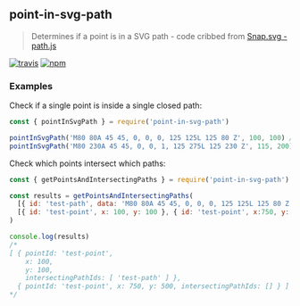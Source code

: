 ## point-in-svg-path

> Determines if a point is in a SVG path - code cribbed from [Snap.svg - path.js](https://github.com/adobe-webplatform/Snap.svg/blob/master/src/path.js)

[![travis][travis-image]][travis-url]
[![npm][npm-image]][npm-url]

[travis-image]: https://travis-ci.org/maxnachlinger/point-in-svg-path.svg?branch=master
[travis-url]: https://travis-ci.org/maxnachlinger/point-in-svg-path
[npm-image]: https://img.shields.io/npm/v/point-in-svg-path.svg?style=flat
[npm-url]: https://npmjs.org/package/point-in-svg-path


### Examples
Check if a single point is inside a single closed path:
```javascript
const { pointInSvgPath } = require('point-in-svg-path')

pointInSvgPath('M80 80A 45 45, 0, 0, 0, 125 125L 125 80 Z', 100, 100) // true
pointInSvgPath('M80 230A 45 45, 0, 0, 1, 125 275L 125 230 Z', 115, 200) // false
```
Check which points intersect which paths:
```javascript
const { getPointsAndIntersectingPaths } = require('point-in-svg-path')

const results = getPointsAndIntersectingPaths(
  [{ id: 'test-path', data: 'M80 80A 45 45, 0, 0, 0, 125 125L 125 80 Z' }], 
  [{ id: 'test-point', x: 100, y: 100 }, { id: 'test-point', x:750, y: 500 }]
)

console.log(results)
/*
[ { pointId: 'test-point',
    x: 100,
    y: 100,
    intersectingPathIds: [ 'test-path' ] },
  { pointId: 'test-point', x: 750, y: 500, intersectingPathIds: [] } ]
*/
```
